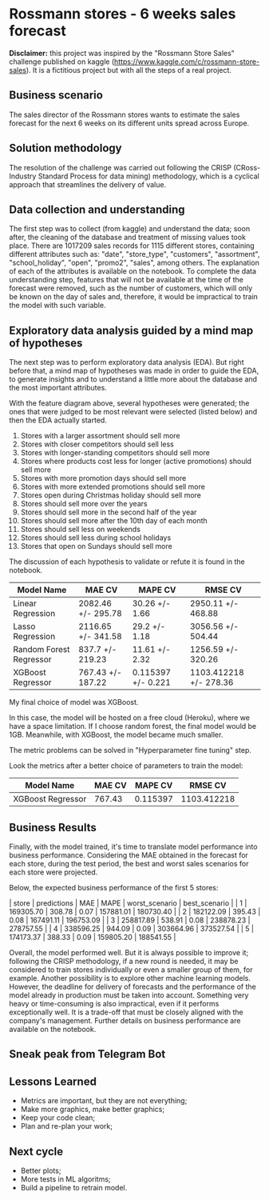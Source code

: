 # Rossmann stores - 6 weeks sales forecast

**Disclaimer:** this project was inspired by the "Rossmann Store Sales" challenge published on kaggle (https://www.kaggle.com/c/rossmann-store-sales). It is a fictitious project but with all the steps of a real project.

## Business scenario
The sales director of the Rossmann stores wants to estimate the sales forecast for the next 6 weeks on its different units spread across Europe.

## Solution methodology
The resolution of the challenge was carried out following the CRISP (CRoss-Industry Standard Process for data mining) methodology, which is a cyclical approach that streamlines the delivery of value.

## Data collection and understanding
The first step was to collect (from kaggle) and understand the data; soon after, the cleaning of the database and treatment of missing values took place.
There are 1017209 sales records for 1115 different stores, containing different attributes such as: "date", "store_type", "customers", "assortment", "school_holiday", "open", "promo2", "sales", among others. The explanation of each of the attributes is available on the notebook.
To complete the data understanding step, features that will not be available at the time of the forecast were removed, such as the number of customers, which will only be known on the day of sales and, therefore, it would be impractical to train the model with such variable.

## Exploratory data analysis guided by a mind map of hypotheses
The next step was to perform exploratory data analysis (EDA). But right before that, a mind map of hypotheses was made in order to guide the EDA, to generate insights and to understand a little more about the database and the most important attributes.

With the feature diagram above, several hypotheses were generated; the ones that were judged to be most relevant were selected (listed below) and then the EDA actually started.

1. Stores with a larger assortment should sell more
2. Stores with closer competitors should sell less
3. Stores with longer-standing competitors should sell more
4. Stores where products cost less for longer (active promotions) should sell more
5. Stores with more promotion days should sell more
6. Stores with more extended promotions should sell more
7. Stores open during Christmas holiday should sell more
8. Stores should sell more over the years
9. Stores should sell more in the second half of the year
10. Stores should sell more after the 10th day of each month
11. Stores should sell less on weekends
12. Stores should sell less during school holidays
13. Stores that open on Sundays should sell more

The discussion of each hypothesis to validate or refute it is found in the notebook.

| Model Name |  MAE CV | MAPE CV | RMSE CV |
|--- |--- |--- |--- |
| Linear Regression| 2082.46 +/- 295.78 | 30.26 +/- 1.66 | 2950.11 +/- 468.88 |
| Lasso Regression | 2116.65 +/- 341.58 | 29.2  +/- 1.18 | 3056.56 +/- 504.44 |
| Random Forest Regressor | 837.7   +/- 219.23 | 11.61 +/- 2.32 | 1256.59 +/- 320.26 |
| XGBoost Regressor | 767.43 +/- 187.22 | 0.115397 +/- 0.221 | 1103.412218 +/- 278.36|

My final choice of model was XGBoost.

In this case, the model will be hosted on a free cloud (Heroku), where we have a space limitation. If I choose random forest, the final model would be 1GB. Meanwhile, with XGBoost, the model became much smaller.

The metric problems can be solved in "Hyperparameter fine tuning" step.

Look the metrics after a better choice of parameters to train the model:

| Model Name |  MAE CV | MAPE CV | RMSE CV |
|--- |--- |--- |--- |
| XGBoost Regressor | 767.43 | 0.115397 | 1103.412218 |

## Business Results

Finally, with the model trained, it's time to translate model performance into business performance. Considering the MAE obtained in the forecast for each store, during the test period, the best and worst sales scenarios for each store were projected.

Below, the expected business performance of the first 5 stores:

| store	| predictions |	MAE |	MAPE	| worst_scenario | best_scenario |
| 1	| 169305.70	| 308.78	| 0.07 |	157881.01	| 180730.40 |
| 2	| 182122.09	| 395.43	| 0.08 |	167491.11	| 196753.09 |
| 3	| 258817.89	| 538.91	| 0.08 |	238878.23	| 278757.55 |
| 4	| 338596.25	| 944.09	| 0.09 |	303664.96	| 373527.54 |
| 5	| 174173.37	| 388.33	| 0.09 |	159805.20	| 188541.55 |

Overall, the model performed well.
But it is always possible to improve it; following the CRISP methodology, if a new round is needed, it may be considered to train stores individually or even a smaller group of them, for example. Another possibility is to explore other machine learning models.
However, the deadline for delivery of forecasts and the performance of the model already in production must be taken into account. Something very heavy or time-consuming is also impractical, even if it performs exceptionally well.
It is a trade-off that must be closely aligned with the company's management.
Further details on business performance are available on the notebook.

## Sneak peak from Telegram Bot

## Lessons Learned
* Metrics are important, but they are not everything;
* Make more graphics, make better graphics;
* Keep your code clean;
* Plan and re-plan your work;

## Next cycle
* Better plots;
* More tests in ML algoritms;
* Build a pipeline to retrain model.
